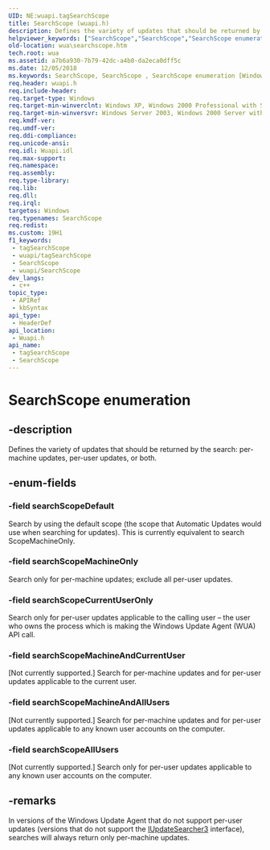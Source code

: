 ```yaml
---
UID: NE:wuapi.tagSearchScope
title: SearchScope (wuapi.h)
description: Defines the variety of updates that should be returned by the search:\_per-machine updates, per-user updates, or both.
helpviewer_keywords: ["SearchScope","SearchScope","SearchScope enumeration [Windows Update Agent]","searchScopeAllUsers","searchScopeCurrentUserOnly","searchScopeDefault","searchScopeMachineAndAllUsers","searchScopeMachineAndCurrentUser","searchScopeMachineOnly","wua.searchscope","wuapi/SearchScope","wuapi/searchScopeAllUsers","wuapi/searchScopeCurrentUserOnly","wuapi/searchScopeDefault","wuapi/searchScopeMachineAndAllUsers","wuapi/searchScopeMachineAndCurrentUser","wuapi/searchScopeMachineOnly"]
old-location: wua\searchscope.htm
tech.root: wua
ms.assetid: a7b6a930-7b79-42dc-a4b0-da2eca0dff5c
ms.date: 12/05/2018
ms.keywords: SearchScope, SearchScope , SearchScope enumeration [Windows Update Agent], searchScopeAllUsers, searchScopeCurrentUserOnly, searchScopeDefault, searchScopeMachineAndAllUsers, searchScopeMachineAndCurrentUser, searchScopeMachineOnly, wua.searchscope, wuapi/SearchScope, wuapi/searchScopeAllUsers, wuapi/searchScopeCurrentUserOnly, wuapi/searchScopeDefault, wuapi/searchScopeMachineAndAllUsers, wuapi/searchScopeMachineAndCurrentUser, wuapi/searchScopeMachineOnly
req.header: wuapi.h
req.include-header: 
req.target-type: Windows
req.target-min-winverclnt: Windows XP, Windows 2000 Professional with SP3 [desktop apps only]
req.target-min-winversvr: Windows Server 2003, Windows 2000 Server with SP3 [desktop apps only]
req.kmdf-ver: 
req.umdf-ver: 
req.ddi-compliance: 
req.unicode-ansi: 
req.idl: Wuapi.idl
req.max-support: 
req.namespace: 
req.assembly: 
req.type-library: 
req.lib: 
req.dll: 
req.irql: 
targetos: Windows
req.typenames: SearchScope
req.redist: 
ms.custom: 19H1
f1_keywords:
 - tagSearchScope
 - wuapi/tagSearchScope
 - SearchScope
 - wuapi/SearchScope
dev_langs:
 - c++
topic_type:
 - APIRef
 - kbSyntax
api_type:
 - HeaderDef
api_location:
 - Wuapi.h
api_name:
 - tagSearchScope
 - SearchScope
---
```


# SearchScope enumeration


## -description

Defines the variety of updates that should be returned by the search: per-machine updates, per-user updates, or both.

## -enum-fields

### -field searchScopeDefault

Search by using the default scope (the scope that Automatic Updates would use when searching for updates). This is currently equivalent to search ScopeMachineOnly.

### -field searchScopeMachineOnly

Search only for per-machine updates; exclude all per-user updates.

### -field searchScopeCurrentUserOnly

Search only for per-user updates applicable to the calling user – the user who owns the process which is making the Windows Update Agent (WUA) API call.

### -field searchScopeMachineAndCurrentUser

[Not currently supported.] Search for per-machine updates and for per-user updates applicable to the current user.

### -field searchScopeMachineAndAllUsers

[Not currently supported.] Search  for per-machine updates and for per-user updates applicable to any known user accounts on the computer.

### -field searchScopeAllUsers

[Not currently supported.] Search only for per-user updates applicable to any known user accounts on the computer.

## -remarks

In versions of the Windows Update Agent that do not support per-user updates (versions that do not support the <a href="/windows/desktop/api/wuapi/nn-wuapi-iupdatesearcher3">IUpdateSearcher3</a> interface), searches will always return only per-machine updates.

